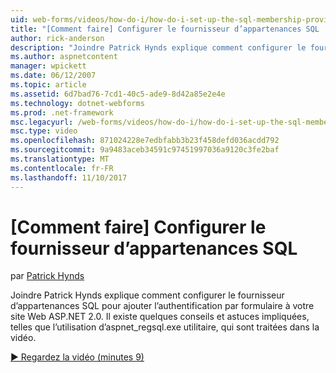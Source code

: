 ```yaml
---
uid: web-forms/videos/how-do-i/how-do-i-set-up-the-sql-membership-provider
title: "[Comment faire] Configurer le fournisseur d’appartenances SQL | Documents Microsoft"
author: rick-anderson
description: "Joindre Patrick Hynds explique comment configurer le fournisseur d’appartenances SQL pour ajouter l’authentification par formulaire à votre site Web ASP.NET 2.0. Il existe quelques Conseil..."
ms.author: aspnetcontent
manager: wpickett
ms.date: 06/12/2007
ms.topic: article
ms.assetid: 6d7bad76-7cd1-40c5-ade9-8d42a85e2e4e
ms.technology: dotnet-webforms
ms.prod: .net-framework
msc.legacyurl: /web-forms/videos/how-do-i/how-do-i-set-up-the-sql-membership-provider
msc.type: video
ms.openlocfilehash: 871024228e7edbfabb3b23f458defd036acdd792
ms.sourcegitcommit: 9a9483aceb34591c97451997036a9120c3fe2baf
ms.translationtype: MT
ms.contentlocale: fr-FR
ms.lasthandoff: 11/10/2017
---
```

<a name="how-do-i-set-up-the-sql-membership-provider"></a>[Comment faire] Configurer le fournisseur d’appartenances SQL
====================
par [Patrick Hynds](https://twitter.com/patrickhynds)

Joindre Patrick Hynds explique comment configurer le fournisseur d’appartenances SQL pour ajouter l’authentification par formulaire à votre site Web ASP.NET 2.0. Il existe quelques conseils et astuces impliquées, telles que l’utilisation d’aspnet\_regsql.exe utilitaire, qui sont traitées dans la vidéo.

[&#9654; Regardez la vidéo (minutes 9)](https://channel9.msdn.com/Blogs/ASP-NET-Site-Videos/how-do-i-set-up-the-sql-membership-provider)
